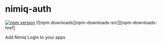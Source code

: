# nimiq-auth

[![npm version][npm-version-src]][npm-version-href]
[![npm downloads][npm-downloads-src]][npm-downloads-href]

Add Nimiq Login to your apps

<!-- Badges -->
[npm-version-src]: https://img.shields.io/npm/v/nimiq-auth/latest.svg?style=flat&colorA=020420&colorB=00DC82
[npm-version-href]: https://npmjs.com/package/nimiq-auth
